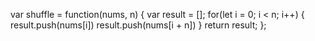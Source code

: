 <!-- leet code practice -->

<!-- for little puzzle solving codes in javascript -->

<!-- suffle the array -->

var shuffle = function(nums, n) {
    var result = [];
    for(let i = 0; i < n; i++) {
        result.push(nums[i])
        result.push(nums[i + n])
    }
    return result;
};


<!-- Input: nums = [2,5,1,3,4,7], n = 3 -->
<!-- Output: [2,3,5,4,1,7]  -->
<!-- Explanation: Since x1=2, x2=5, x3=1, y1=3, y2=4, y3=7 then the answer is [2,3,5,4,1,7]. -->
